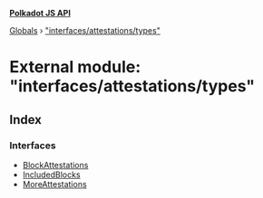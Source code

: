 **[Polkadot JS API](../README.md)**

[Globals](../globals.md) › ["interfaces/attestations/types"](_interfaces_attestations_types_.md)

# External module: "interfaces/attestations/types"

## Index

### Interfaces

* [BlockAttestations](../interfaces/_interfaces_attestations_types_.blockattestations.md)
* [IncludedBlocks](../interfaces/_interfaces_attestations_types_.includedblocks.md)
* [MoreAttestations](../interfaces/_interfaces_attestations_types_.moreattestations.md)
